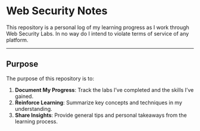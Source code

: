 # Web Security Notes 

 This repository is a personal log of my learning progress as I work through Web Security Labs. In no way do I intend to violate terms of service of any platform.  

---

## Purpose  

The purpose of this repository is to:  
1. **Document My Progress**: Track the labs I’ve completed and the skills I’ve gained.  
2. **Reinforce Learning**: Summarize key concepts and techniques in my understanding.  
3. **Share Insights**: Provide general tips and personal takeaways from the learning process. 
